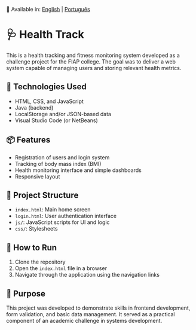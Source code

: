 📄 Available in: [English](README.en.md) | [Português](README.md)

# 🩺 Health Track

This is a health tracking and fitness monitoring system developed as a challenge project for the FIAP college. The goal was to deliver a web system capable of managing users and storing relevant health metrics.

## 🚀 Technologies Used

- HTML, CSS, and JavaScript
- Java (backend)
- LocalStorage and/or JSON-based data
- Visual Studio Code (or NetBeans)

## 📦 Features

- Registration of users and login system
- Tracking of body mass index (BMI)
- Health monitoring interface and simple dashboards
- Responsive layout

## 📂 Project Structure

- `index.html`: Main home screen
- `login.html`: User authentication interface
- `js/`: JavaScript scripts for UI and logic
- `css/`: Stylesheets

## 🧪 How to Run

1. Clone the repository
2. Open the `index.html` file in a browser
3. Navigate through the application using the navigation links

## 🎯 Purpose

This project was developed to demonstrate skills in frontend development, form validation, and basic data management. It served as a practical component of an academic challenge in systems development.

